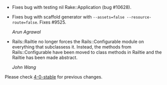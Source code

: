 *   Fixes bug with testing nil Rake::Application (bug #10628).

*   Fixes bug with scaffold generator with `--assets=false --resource-route=false`.
    Fixes #9525.

    *Arun Agrawal*

*   Rails::Railtie no longer forces the Rails::Configurable module on everything
    that subclassess it. Instead, the methods from Rails::Configurable have been
    moved to class methods in Railtie and the Railtie has been made abstract.

    *John Wang*

Please check [4-0-stable](https://github.com/rails/rails/blob/4-0-stable/railties/CHANGELOG.md) for previous changes.
